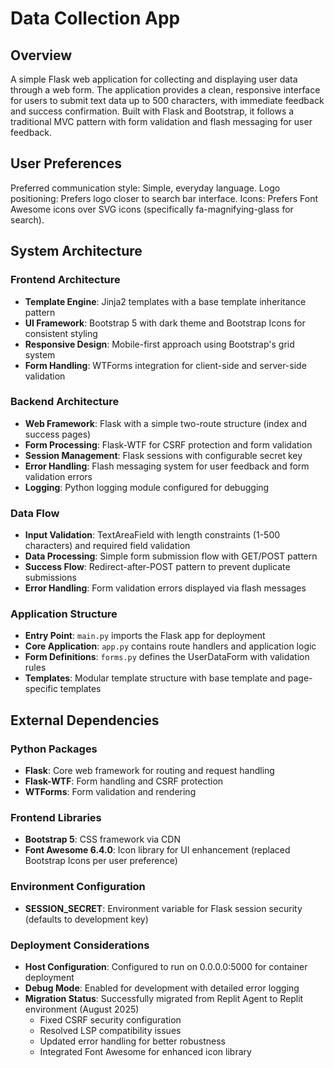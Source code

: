 # Data Collection App

## Overview

A simple Flask web application for collecting and displaying user data through a web form. The application provides a clean, responsive interface for users to submit text data up to 500 characters, with immediate feedback and success confirmation. Built with Flask and Bootstrap, it follows a traditional MVC pattern with form validation and flash messaging for user feedback.

## User Preferences

Preferred communication style: Simple, everyday language.
Logo positioning: Prefers logo closer to search bar interface.
Icons: Prefers Font Awesome icons over SVG icons (specifically fa-magnifying-glass for search).

## System Architecture

### Frontend Architecture
- **Template Engine**: Jinja2 templates with a base template inheritance pattern
- **UI Framework**: Bootstrap 5 with dark theme and Bootstrap Icons for consistent styling
- **Responsive Design**: Mobile-first approach using Bootstrap's grid system
- **Form Handling**: WTForms integration for client-side and server-side validation

### Backend Architecture
- **Web Framework**: Flask with a simple two-route structure (index and success pages)
- **Form Processing**: Flask-WTF for CSRF protection and form validation
- **Session Management**: Flask sessions with configurable secret key
- **Error Handling**: Flash messaging system for user feedback and form validation errors
- **Logging**: Python logging module configured for debugging

### Data Flow
- **Input Validation**: TextAreaField with length constraints (1-500 characters) and required field validation
- **Data Processing**: Simple form submission flow with GET/POST pattern
- **Success Flow**: Redirect-after-POST pattern to prevent duplicate submissions
- **Error Handling**: Form validation errors displayed via flash messages

### Application Structure
- **Entry Point**: `main.py` imports the Flask app for deployment
- **Core Application**: `app.py` contains route handlers and application logic
- **Form Definitions**: `forms.py` defines the UserDataForm with validation rules
- **Templates**: Modular template structure with base template and page-specific templates

## External Dependencies

### Python Packages
- **Flask**: Core web framework for routing and request handling
- **Flask-WTF**: Form handling and CSRF protection
- **WTForms**: Form validation and rendering

### Frontend Libraries
- **Bootstrap 5**: CSS framework via CDN
- **Font Awesome 6.4.0**: Icon library for UI enhancement (replaced Bootstrap Icons per user preference)

### Environment Configuration
- **SESSION_SECRET**: Environment variable for Flask session security (defaults to development key)

### Deployment Considerations
- **Host Configuration**: Configured to run on 0.0.0.0:5000 for container deployment
- **Debug Mode**: Enabled for development with detailed error logging
- **Migration Status**: Successfully migrated from Replit Agent to Replit environment (August 2025)
  - Fixed CSRF security configuration
  - Resolved LSP compatibility issues
  - Updated error handling for better robustness
  - Integrated Font Awesome for enhanced icon library